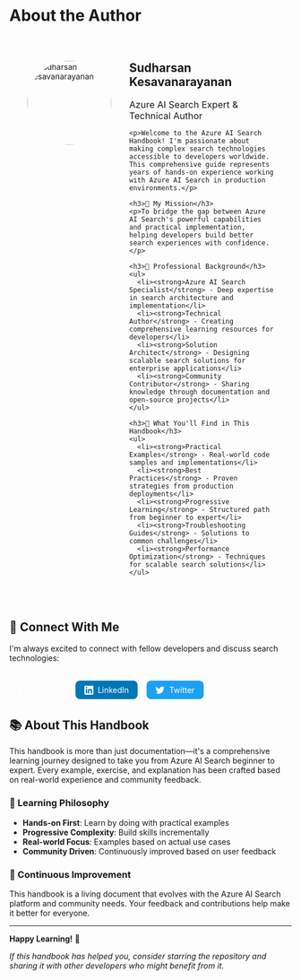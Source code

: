 # About the Author

<div class="author-profile" style="display: flex; gap: 2rem; align-items: flex-start; margin: 2rem 0; padding: 2rem; background: var(--md-default-bg-color); border-radius: 1rem; border: 1px solid var(--md-default-fg-color--lightest);">
  <div class="author-avatar" style="flex-shrink: 0;">
    <img src="assets/images/profile.jpg" alt="Sudharsan Kesavanarayanan" style="width: 150px; height: 150px; border-radius: 50%; border: 3px solid var(--md-primary-fg-color);">
  </div>
  <div class="author-info">
    <h2 style="margin-top: 0; color: var(--md-primary-fg-color);">Sudharsan Kesavanarayanan</h2>
    <h3 style="color: var(--md-default-fg-color--light); font-weight: 400; margin: 0.5rem 0;">Azure AI Search Expert & Technical Author</h3>
    
    <p>Welcome to the Azure AI Search Handbook! I'm passionate about making complex search technologies accessible to developers worldwide. This comprehensive guide represents years of hands-on experience working with Azure AI Search in production environments.</p>
    
    <h3>🎯 My Mission</h3>
    <p>To bridge the gap between Azure AI Search's powerful capabilities and practical implementation, helping developers build better search experiences with confidence.</p>
    
    <h3>💼 Professional Background</h3>
    <ul>
      <li><strong>Azure AI Search Specialist</strong> - Deep expertise in search architecture and implementation</li>
      <li><strong>Technical Author</strong> - Creating comprehensive learning resources for developers</li>
      <li><strong>Solution Architect</strong> - Designing scalable search solutions for enterprise applications</li>
      <li><strong>Community Contributor</strong> - Sharing knowledge through documentation and open-source projects</li>
    </ul>
    
    <h3>🚀 What You'll Find in This Handbook</h3>
    <ul>
      <li><strong>Practical Examples</strong> - Real-world code samples and implementations</li>
      <li><strong>Best Practices</strong> - Proven strategies from production deployments</li>
      <li><strong>Progressive Learning</strong> - Structured path from beginner to expert</li>
      <li><strong>Troubleshooting Guides</strong> - Solutions to common challenges</li>
      <li><strong>Performance Optimization</strong> - Techniques for scalable search solutions</li>
    </ul>
  </div>
</div>

## 🤝 Connect With Me

I'm always excited to connect with fellow developers and discuss search technologies:

<div class="social-links" style="display: flex; gap: 1rem; margin: 2rem 0;">
  <a href="https://github.com/sudharsank" target="_blank" style="display: flex; align-items: center; gap: 0.5rem; padding: 0.5rem 1rem; background: var(--md-primary-fg-color); color: white; text-decoration: none; border-radius: 0.5rem;">
    <svg xmlns="http://www.w3.org/2000/svg" width="16" height="16" viewBox="0 0 24 24" fill="currentColor"><path d="M12 0c-6.626 0-12 5.373-12 12 0 5.302 3.438 9.8 8.207 11.387.599.111.793-.261.793-.577v-2.234c-3.338.726-4.033-1.416-4.033-1.416-.546-1.387-1.333-1.756-1.333-1.756-1.089-.745.083-.729.083-.729 1.205.084 1.839 1.237 1.839 1.237 1.07 1.834 2.807 1.304 3.492.997.107-.775.418-1.305.762-1.604-2.665-.305-5.467-1.334-5.467-5.931 0-1.311.469-2.381 1.236-3.221-.124-.303-.535-1.524.117-3.176 0 0 1.008-.322 3.301 1.23.957-.266 1.983-.399 3.003-.404 1.02.005 2.047.138 3.006.404 2.291-1.552 3.297-1.23 3.297-1.23.653 1.653.242 2.874.118 3.176.77.84 1.235 1.911 1.235 3.221 0 4.609-2.807 5.624-5.479 5.921.43.372.823 1.102.823 2.222v3.293c0 .319.192.694.801.576 4.765-1.589 8.199-6.086 8.199-11.386 0-6.627-5.373-12-12-12z"/></svg>
    GitHub
  </a>
  <a href="https://linkedin.com/in/your-linkedin-profile" target="_blank" style="display: flex; align-items: center; gap: 0.5rem; padding: 0.5rem 1rem; background: #0077b5; color: white; text-decoration: none; border-radius: 0.5rem;">
    <svg xmlns="http://www.w3.org/2000/svg" width="16" height="16" viewBox="0 0 24 24" fill="currentColor"><path d="M20.447 20.452h-3.554v-5.569c0-1.328-.027-3.037-1.852-3.037-1.853 0-2.136 1.445-2.136 2.939v5.667H9.351V9h3.414v1.561h.046c.477-.9 1.637-1.85 3.37-1.85 3.601 0 4.267 2.37 4.267 5.455v6.286zM5.337 7.433c-1.144 0-2.063-.926-2.063-2.065 0-1.138.92-2.063 2.063-2.063 1.14 0 2.064.925 2.064 2.063 0 1.139-.925 2.065-2.064 2.065zm1.782 13.019H3.555V9h3.564v11.452zM22.225 0H1.771C.792 0 0 .774 0 1.729v20.542C0 23.227.792 24 1.771 24h20.451C23.2 24 24 23.227 24 22.271V1.729C24 .774 23.2 0 22.222 0h.003z"/></svg>
    LinkedIn
  </a>
  <a href="https://twitter.com/your-twitter-handle" target="_blank" style="display: flex; align-items: center; gap: 0.5rem; padding: 0.5rem 1rem; background: #1da1f2; color: white; text-decoration: none; border-radius: 0.5rem;">
    <svg xmlns="http://www.w3.org/2000/svg" width="16" height="16" viewBox="0 0 24 24" fill="currentColor"><path d="M23.953 4.57a10 10 0 01-2.825.775 4.958 4.958 0 002.163-2.723c-.951.555-2.005.959-3.127 1.184a4.92 4.92 0 00-8.384 4.482C7.69 8.095 4.067 6.13 1.64 3.162a4.822 4.822 0 00-.666 2.475c0 1.71.87 3.213 2.188 4.096a4.904 4.904 0 01-2.228-.616v.06a4.923 4.923 0 003.946 4.827 4.996 4.996 0 01-2.212.085 4.936 4.936 0 004.604 3.417 9.867 9.867 0 01-6.102 2.105c-.39 0-.779-.023-1.17-.067a13.995 13.995 0 007.557 2.209c9.053 0 13.998-7.496 13.998-13.985 0-.21 0-.42-.015-.63A9.935 9.935 0 0024 4.59z"/></svg>
    Twitter
  </a>
</div>

## 📚 About This Handbook

This handbook is more than just documentation—it's a comprehensive learning journey designed to take you from Azure AI Search beginner to expert. Every example, exercise, and explanation has been crafted based on real-world experience and community feedback.

### 🎯 Learning Philosophy

- **Hands-on First**: Learn by doing with practical examples
- **Progressive Complexity**: Build skills incrementally
- **Real-world Focus**: Examples based on actual use cases
- **Community Driven**: Continuously improved based on user feedback

### 🔄 Continuous Improvement

This handbook is a living document that evolves with the Azure AI Search platform and community needs. Your feedback and contributions help make it better for everyone.

---

**Happy Learning!** 🚀

*If this handbook has helped you, consider starring the repository and sharing it with other developers who might benefit from it.*